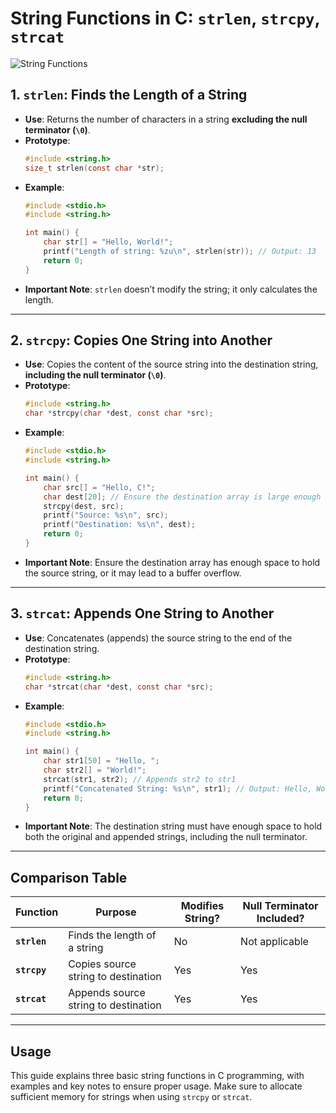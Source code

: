 # String Functions in C: `strlen`, `strcpy`, `strcat`

![String Functions](strings_functions.jpg)


## 1. **`strlen`**: Finds the Length of a String
- **Use**: Returns the number of characters in a string **excluding the null terminator (`\0`)**.
- **Prototype**:
  ```c
  #include <string.h>
  size_t strlen(const char *str);
  ```
- **Example**:
  ```c
  #include <stdio.h>
  #include <string.h>

  int main() {
      char str[] = "Hello, World!";
      printf("Length of string: %zu\n", strlen(str)); // Output: 13
      return 0;
  }
  ```
- **Important Note**: `strlen` doesn’t modify the string; it only calculates the length.

---

## 2. **`strcpy`**: Copies One String into Another
- **Use**: Copies the content of the source string into the destination string, **including the null terminator (`\0`)**.
- **Prototype**:
  ```c
  #include <string.h>
  char *strcpy(char *dest, const char *src);
  ```
- **Example**:
  ```c
  #include <stdio.h>
  #include <string.h>

  int main() {
      char src[] = "Hello, C!";
      char dest[20]; // Ensure the destination array is large enough
      strcpy(dest, src);
      printf("Source: %s\n", src);
      printf("Destination: %s\n", dest);
      return 0;
  }
  ```
- **Important Note**: Ensure the destination array has enough space to hold the source string, or it may lead to a buffer overflow.

---

## 3. **`strcat`**: Appends One String to Another
- **Use**: Concatenates (appends) the source string to the end of the destination string.
- **Prototype**:
  ```c
  #include <string.h>
  char *strcat(char *dest, const char *src);
  ```
- **Example**:
  ```c
  #include <stdio.h>
  #include <string.h>

  int main() {
      char str1[50] = "Hello, ";
      char str2[] = "World!";
      strcat(str1, str2); // Appends str2 to str1
      printf("Concatenated String: %s\n", str1); // Output: Hello, World!
      return 0;
  }
  ```
- **Important Note**: The destination string must have enough space to hold both the original and appended strings, including the null terminator.

---

## Comparison Table
| **Function** | **Purpose**                     | **Modifies String?** | **Null Terminator Included?** |
|--------------|---------------------------------|-----------------------|--------------------------------|
| **`strlen`** | Finds the length of a string    | No                    | Not applicable                |
| **`strcpy`** | Copies source string to destination | Yes                  | Yes                            |
| **`strcat`** | Appends source string to destination | Yes                  | Yes                            |

---

## Usage
This guide explains three basic string functions in C programming, with examples and key notes to ensure proper usage. Make sure to allocate sufficient memory for strings when using `strcpy` or `strcat`.
